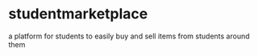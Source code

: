 # studentmarketplace
a platform for students to easily buy and sell items from students around them
